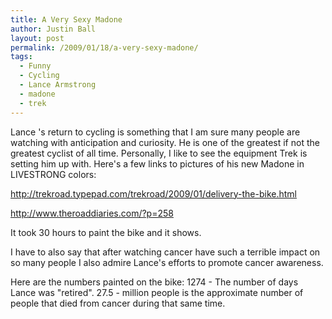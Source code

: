 ```yaml
---
title: A Very Sexy Madone
author: Justin Ball
layout: post
permalink: /2009/01/18/a-very-sexy-madone/
tags:
  - Funny
  - Cycling
  - Lance Armstrong
  - madone
  - trek
---
```

Lance 's return to cycling is something that I am sure many people are watching with anticipation and curiosity. He is one of the greatest if not the greatest cyclist of all time. Personally, I like to see the equipment Trek is setting him up with. Here's a few links to pictures of his new Madone in LIVESTRONG colors:

http://trekroad.typepad.com/trekroad/2009/01/delivery-the-bike.html

http://www.theroaddiaries.com/?p=258

It took 30 hours to paint the bike and it shows.

I have to also say that after watching cancer have such a terrible impact on so many people I also admire Lance's efforts to promote cancer awareness.

Here are the numbers painted on the bike:
1274 - The number of days Lance was "retired".
27.5 - million people is the approximate number of people that died from cancer during that same time.